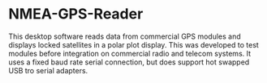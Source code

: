 # NMEA-GPS-Reader
This desktop software reads data from commercial GPS modules and displays locked satellites in a polar plot display. This was developed to test modules before integration on commercial radio and telecom systems. It uses a fixed baud rate serial connection, but does support hot swapped USB tro serial adapters.
